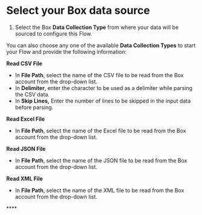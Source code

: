 # Select your Box data source

1. Select the Box **Data Collection Type** from where your data will be sourced to configure this Flow. 

You can also choose any one of the available **Data Collection Types** to start your Flow and provide the following information:

**Read CSV File**

* In **File Path**, select the name of the CSV file to be read from the Box account from the drop-down list. 
* In **Delimiter**, enter the character to be used as a delimiter while parsing the CSV data.
* In **Skip Lines,** Enter the number of lines to be skipped in the input data before parsing. 

**Read Excel File**

* In **File Path**, select the name of the Excel file to be read from the Box account from the drop-down list. 

**Read JSON File**

* In **File Path**, select the name of the JSON file to be read from the Box account from the drop-down list. 

**Read XML File**

* In **File Path**, select the name of the XML file to be read from the Box account from the drop-down list. 

\*\*\*\*




